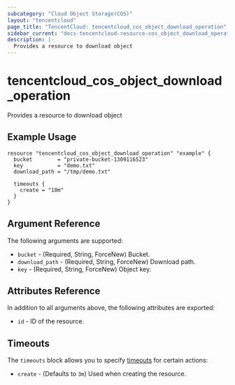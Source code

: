 ```yaml
---
subcategory: "Cloud Object Storage(COS)"
layout: "tencentcloud"
page_title: "TencentCloud: tencentcloud_cos_object_download_operation"
sidebar_current: "docs-tencentcloud-resource-cos_object_download_operation"
description: |-
  Provides a resource to download object
---
```


# tencentcloud_cos_object_download_operation

Provides a resource to download object

## Example Usage

```hcl
resource "tencentcloud_cos_object_download_operation" "example" {
  bucket        = "private-bucket-1309116523"
  key           = "demo.txt"
  download_path = "/tmp/demo.txt"

  timeouts {
    create = "10m"
  }
}
```

## Argument Reference

The following arguments are supported:

* `bucket` - (Required, String, ForceNew) Bucket.
* `download_path` - (Required, String, ForceNew) Download path.
* `key` - (Required, String, ForceNew) Object key.

## Attributes Reference

In addition to all arguments above, the following attributes are exported:

* `id` - ID of the resource.


## Timeouts

The `timeouts` block allows you to specify [timeouts](https://developer.hashicorp.com/terraform/language/resources/syntax#operation-timeouts) for certain actions:

* `create` - (Defaults to `3m`) Used when creating the resource.

